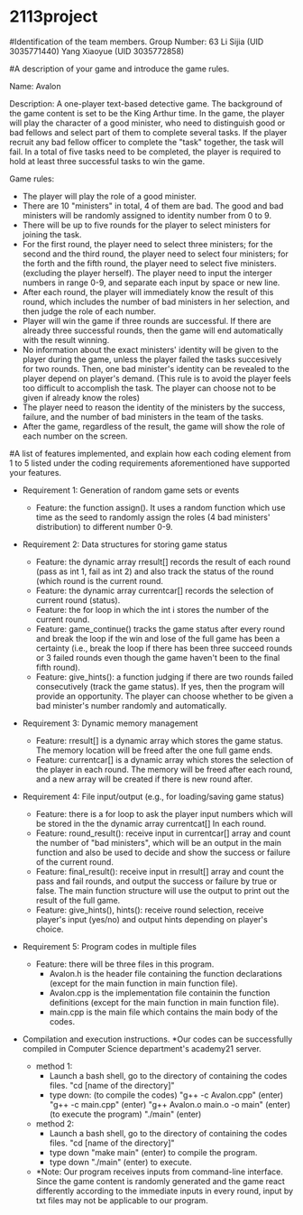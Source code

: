 # 2113project

#Identification of the team members.
Group Number: 63
Li Sijia (UID 3035771440)
Yang Xiaoyue (UID 3035772858)


#A description of your game and introduce the game rules.

Name: Avalon

Description: A one-player text-based detective game. The background of the game content is set to be the King Arthur time. In the game, the player will play the character of a good minister, who need to distinguish good or bad fellows and select part of them to complete several tasks. If the player recruit any bad fellow officer to complete the "task" together, the task will fail. In a total of five tasks need to be completed, the player is required to hold at least three successful tasks to win the game. 

Game rules: 
- The player will play the role of a good minister.
- There are 10 "ministers" in total, 4 of them are bad. The good and bad ministers will be randomly assigned to identity number from 0 to 9.
- There will be up to five rounds for the player to select ministers for joining the task.
- For the first round, the player need to select three ministers; for the second and the third round, the player need to select four ministers; for the forth and the fifth round, the player need to select five ministers. (excluding the player herself). The player need to input the interger numbers in range 0-9, and separate each input by space or new line. 
- After each round, the player will immediately know the result of this round, which includes the number of bad ministers in her selection, and then judge the role of each number.
- Player will win the game if three rounds are successful. If there are already three successful rounds, then the game will end automatically with the result winning.
- No information about the exact ministers' identity will be given to the player during the game, unless the player failed the tasks succesively for two rounds. Then, one bad minister's identity can be revealed to the player depend on player's demand.
  (This rule is to avoid the player feels too difficult to accomplish the task. The player can choose not to be given if already know the roles)
- The player need to reason the identity of the ministers by the success, failure, and the number of bad ministers in the team of the tasks.
- After the game, regardless of the result, the game will show the role of each number on the screen.

#A list of features implemented, and explain how each coding element from 1 to 5 listed under the coding requirements aforementioned have supported your features.

- Requirement 1: Generation of random game sets or events
  - Feature: the function assign(). It uses a random function which use time as the seed to randomly assign the roles (4 bad ministers' distribution) to different number 0-9.
- Requirement 2: Data structures for storing game status
  - Feature: the dynamic array rresult[] records the result of each round (pass as int 1, fail as int 2) and also track the status of the round (which round is the current round.
  - Feature: the dynamic array currentcar[] records the selection of current round (status).
  - Feature: the for loop in which the int i stores the number of the current round. 
  - Feature: game_continue() tracks the game status after every round and break the loop if the win and lose of the full game has been a certainty (i.e., break the loop if there has been three succeed rounds or 3 failed rounds even though the game haven't been to the final fifth round).
  - Feature: give_hints(): a function judging if there are two rounds failed consecutively (track the game status). If yes, then the program will provide an opportunity. The player can choose whether to be given a bad minister's number randomly and automatically. 
- Requirement 3: Dynamic memory management
  - Feature: rresult[] is a dynamic array which stores the game status. The memory location will be freed after the one full game ends.  
  - Feature: currentcar[] is a dynamic array which stores the selection of the player in each round. The memory will be freed after each round, and a new array will be created if there is new round after. 
- Requirement 4: File input/output (e.g., for loading/saving game status)
  - Feature: there is a for loop to ask the player input numbers which will be stored in the the dynamic array currentcat[] In each round. 
  - Feature: round_result(): receive input in currentcar[] array and count the number of "bad ministers", which will be an output in the main function and also be used to decide and show the success or failure of the current round. 
  - Feature: final_result(): receive input in rresult[] array and count the pass and fail rounds, and output the success or failure by true or false. The main function structure will use the output to print out the result of the full game.
  - Feature: give_hints(), hints(): receive round selection, receive player's input (yes/no) and output hints depending on player's choice. 
- Requirement 5: Program codes in multiple files
  - Feature: there will be three files in this program. 
    - Avalon.h is the header file containing the function declarations (except for the main function in main function file).
    - Avalon.cpp is the implementation file containin the function definitions (except for the main function in main function file).
    - main.cpp is the main file which contains the main body of the codes. 

- Compilation and execution instructions. *Our codes can be successfully compiled in Computer Science department's academy21 server. 
  - method 1: 
    - Launch a bash shell, go to the directory of containing the codes files. "cd [name of the directory]"
    - type down:
       (to compile the codes)
       "g++ -c Avalon.cpp" (enter)
       "g++ -c main.cpp" (enter)
       "g++ Avalon.o main.o -o main" (enter) 
       (to execute the program)
       "./main" (enter)
  - method 2:
    - Launch a bash shell, go to the directory of containing the codes files. "cd [name of the directory]"
    - type down "make main" (enter) to compile the program. 
    - type down "./main" (enter) to execute.
  - *Note: Our program receives inputs from command-line interface. Since the game content is randomly generated and the game react differently according to the immediate inputs in every round, input by txt files may not be applicable to our program.  
